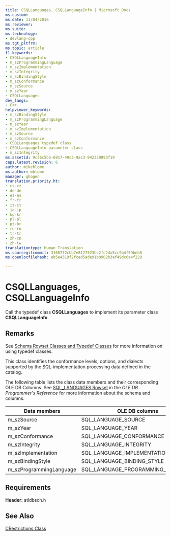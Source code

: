 ```yaml
---
title: CSQLLanguages, CSQLLanguageInfo | Microsoft Docs
ms.custom: 
ms.date: 11/04/2016
ms.reviewer: 
ms.suite: 
ms.technology:
- devlang-cpp
ms.tgt_pltfrm: 
ms.topic: article
f1_keywords:
- CSQLLanguageInfo
- m_szProgrammingLanguage
- m_szImplementation
- m_szIntegrity
- m_szBindingStyle
- m_szConformance
- m_szSource
- m_szYear
- CSQLLanguages
dev_langs:
- C++
helpviewer_keywords:
- m_szBindingStyle
- m_szProgrammingLanguage
- m_szYear
- m_szImplementation
- m_szSource
- m_szConformance
- CSQLLanguages typedef class
- CSQLLanguageInfo parameter class
- m_szIntegrity
ms.assetid: 9c36c5bb-6917-49c3-9ac3-942339893f19
caps.latest.revision: 6
author: mikeblome
ms.author: mblome
manager: ghogen
translation.priority.ht:
- cs-cz
- de-de
- es-es
- fr-fr
- it-it
- ja-jp
- ko-kr
- pl-pl
- pt-br
- ru-ru
- tr-tr
- zh-cn
- zh-tw
translationtype: Human Translation
ms.sourcegitcommit: 3168772cbb7e8127523bc2fc2da5cc9b4f59beb8
ms.openlocfilehash: eb5e4319f2fced5ade91b0902b3af49dc6a4f229

---
```

# CSQLLanguages, CSQLLanguageInfo
Call the typedef class **CSQLLanguages** to implement its parameter class **CSQLLanguageInfo**.  
  
## Remarks  
 See [Schema Rowset Classes and Typedef Classes](../../data/oledb/schema-rowset-classes-and-typedef-classes.md) for more information on using typedef classes.  
  
 This class identifies the conformance levels, options, and dialects supported by the SQL-implementation processing data defined in the catalog.  
  
 The following table lists the class data members and their corresponding OLE DB Columns. See [SQL_LANGUAGES Rowset](https://msdn.microsoft.com/en-us/library/ms714374.aspx) in the *OLE DB Programmer's Reference* for more information about the schema and columns.  
  
|Data members|OLE DB columns|  
|------------------|--------------------|  
|m_szSource|SQL_LANGUAGE_SOURCE|  
|m_szYear|SQL_LANGUAGE_YEAR|  
|m_szConformance|SQL_LANGUAGE_CONFORMANCE|  
|m_szIntegrity|SQL_LANGUAGE_INTEGRITY|  
|m_szImplementation|SQL_LANGUAGE_IMPLEMENTATION|  
|m_szBindingStyle|SQL_LANGUAGE_BINDING_STYLE|  
|m_szProgrammingLanguage|SQL_LANGUAGE_PROGRAMMING_LANGUAGE|  
  
## Requirements  
 **Header:** atldbsch.h  
  
## See Also  
 [CRestrictions Class](../../data/oledb/crestrictions-class.md)


<!--HONumber=Jan17_HO2-->


